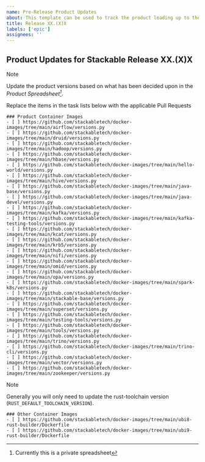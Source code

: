 ```yaml
---
name: Pre-Release Product Updates
about: This template can be used to track the product leading up to the next Stackable release
title: Release XX.(X)X
labels: ['epic']
assignees: ''
---
```


<!--
    DO NOT REMOVE THIS COMMENT. It is intended for people who might copy/paste from the previous release issue.
    This was created by an issue template: https://github.com/stackabletech/issues/issues/new/choose.
-->

## Product Updates for Stackable Release XX.(X)X

> [!NOTE]
> Update the product versions based on what has been decided upon in the _Product Spreadsheet[^1]_.

[^1]: Currently this is a private spreadsheet

Replace the items in the task lists below with the applicable Pull Requests

<!--
    Find any other image directories not covered by the list above:

    find . -name "versions.py" \
    | cut -d/ -f2 \
    | sort \
    | xargs -I {} echo "- [ ] https://github.com/stackabletech/docker-images/tree/main/{}/versions.py"
-->

```[tasklist]
### Product Container Images
- [ ] https://github.com/stackabletech/docker-images/tree/main/airflow/versions.py
- [ ] https://github.com/stackabletech/docker-images/tree/main/druid/versions.py
- [ ] https://github.com/stackabletech/docker-images/tree/main/hadoop/versions.py
- [ ] https://github.com/stackabletech/docker-images/tree/main/hbase/versions.py
- [ ] https://github.com/stackabletech/docker-images/tree/main/hello-world/versions.py
- [ ] https://github.com/stackabletech/docker-images/tree/main/hive/versions.py
- [ ] https://github.com/stackabletech/docker-images/tree/main/java-base/versions.py
- [ ] https://github.com/stackabletech/docker-images/tree/main/java-devel/versions.py
- [ ] https://github.com/stackabletech/docker-images/tree/main/kafka/versions.py
- [ ] https://github.com/stackabletech/docker-images/tree/main/kafka-testing-tools/versions.py
- [ ] https://github.com/stackabletech/docker-images/tree/main/kcat/versions.py
- [ ] https://github.com/stackabletech/docker-images/tree/main/krb5/versions.py
- [ ] https://github.com/stackabletech/docker-images/tree/main/nifi/versions.py
- [ ] https://github.com/stackabletech/docker-images/tree/main/omid/versions.py
- [ ] https://github.com/stackabletech/docker-images/tree/main/opa/versions.py
- [ ] https://github.com/stackabletech/docker-images/tree/main/spark-k8s/versions.py
- [ ] https://github.com/stackabletech/docker-images/tree/main/stackable-base/versions.py
- [ ] https://github.com/stackabletech/docker-images/tree/main/superset/versions.py
- [ ] https://github.com/stackabletech/docker-images/tree/main/testing-tools/versions.py
- [ ] https://github.com/stackabletech/docker-images/tree/main/tools/versions.py
- [ ] https://github.com/stackabletech/docker-images/tree/main/trino/versions.py
- [ ] https://github.com/stackabletech/docker-images/tree/main/trino-cli/versions.py
- [ ] https://github.com/stackabletech/docker-images/tree/main/vector/versions.py
- [ ] https://github.com/stackabletech/docker-images/tree/main/zookeeper/versions.py
```

> [!NOTE]
> Generally you will only need to update the rust-toolchain version (`RUST_DEFAULT_TOOLCHAIN_VERSION`).

<!--
    Find any other image directories not covered by the list above

    comm -3 \
    <(find . -name "Dockerfile" | cut -d/ -f2 | sort) \
    <(find . -name "versions.py" | cut -d/ -f2 | sort) \
    | xargs -I {} echo "- [ ] https://github.com/stackabletech/docker-images/tree/main/{}/Dockerfile"
-->

```[tasklist]
### Other Container Images
- [ ] https://github.com/stackabletech/docker-images/tree/main/ubi8-rust-builder/Dockerfile
- [ ] https://github.com/stackabletech/docker-images/tree/main/ubi9-rust-builder/Dockerfile
```
